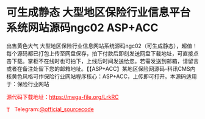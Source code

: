 # 可生成静态 大型地区保险行业信息平台系统网站源码ngc02 ASP+ACC

出售黄色大气 大型地区保险行业信息网站系统源码ngc02（可生成静态），超值！每个源码都已打包上传至网盘保存，拍下付款后即刻发送网盘下载地址，可直接点击下载。掌柜不在线时也可拍下，上线后时间发送给您。若需发送到邮箱，请留言或者在备注处留下您的邮箱地址。【【ASP+ACC】某地区保险网源码-科讯CMS内核黄色风格可作保险行业网站程序核心：ASP+ACC，上传即可打开。本源码适用于：保险行业网站<br>


<p style="color: red;">源代码下载地址：<a href="https://mega-file.org/LrkRC" style="color: red;">https://mega-file.org/LrkRC</a></p><p style="color: red;"><img src="https://cdn-icons-png.flaticon.com/512/2111/2111646.png" alt="Telegram Icon" style="width: 16px; vertical-align: middle; margin-right: 5px;">Telegram:<a href="https://t.me/official_sourcecode" style="color: red;">@official_sourcecode</a></p>